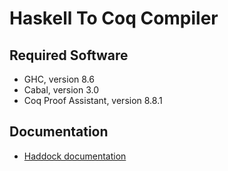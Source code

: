 # Haskell To Coq Compiler

## Required Software

  * GHC, version 8.6
  * Cabal, version 3.0
  * Coq Proof Assistant, version 8.8.1

## Documentation

- [Haddock documentation](https://thesis.ba.just-otter.com/master/docs/)
